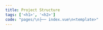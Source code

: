 ```yaml
---
title: Project Structure
tags: ['<h1>', '<h2>']
code: "pages/\n├── index.vue\n<template>"
---
```


<!--
pages/
├── index.vue
-->

<template>
  <div>
    <h1>Hello World</h1>
  </div>
</template>
